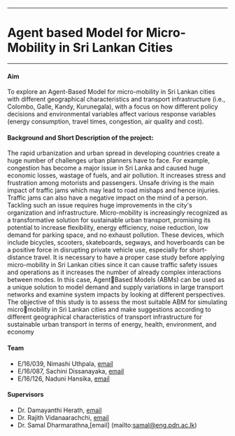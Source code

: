 ___
# Agent based Model for Micro-Mobility in Sri Lankan Cities
___
#### Aim
To explore an Agent-Based Model for micro-mobility in Sri Lankan cities with different 
geographical characteristics and transport infrastructure (i.e., Colombo, Galle, Kandy, 
Kurunegala), with a focus on how different policy decisions and environmental variables affect 
various response variables (energy consumption, travel times, congestion, air quality and cost).

#### Background and Short Description of the project:
The rapid urbanization and urban spread in developing countries create a huge number of 
challenges urban planners have to face. For example, congestion has become a major issue in Sri 
Lanka and caused huge economic losses, wastage of fuels, and air pollution. It increases stress and 
frustration among motorists and passengers. Unsafe driving is the main impact of traffic jams 
which may lead to road mishaps and hence injuries. Traffic jams can also have a negative impact 
on the mind of a person. Tackling such an issue requires huge improvements in the city's 
organization and infrastructure. 
Micro-mobility is increasingly recognized as a transformative solution for sustainable 
urban transport, promising its potential to increase flexibility, energy efficiency, noise reduction, 
low demand for parking space, and no exhaust pollution. These devices, which include bicycles, 
scooters, skateboards, segways, and hoverboards can be a positive force in disrupting private 
vehicle use, especially for short-distance travel. It is necessary to have a proper case study before 
applying micro-mobility in Sri Lankan cities since it can cause traffic safety issues and operations 
as it increases the number of already complex interactions between modes. In this case, AgentBased Models (ABMs) can be used as a unique solution to model demand and supply variations 
in large transport networks and examine system impacts by looking at different perspectives.
The objective of this study is to assess the most suitable ABM for simulating micromobility in Sri Lankan cities and make suggestions according to different geographical 
characteristics of transport infrastructure for sustainable urban transport in terms of energy, health, 
environment, and economy

#### Team

- E/16/039, Nimashi Uthpala, [email](mailto:e16039@eng.pdn.ac.lk)
- E/16/087, Sachini Dissanayaka, [email](mailto:e16087@eng.pdn.ac.lk)
- E/16/126, Naduni Hansika, [email](mailto:e16126@eng.pdn.ac.lk)

#### Supervisors

- Dr. Damayanthi Herath, [email](mailto:damayanthiherath@eng.pdn.ac.lk)
- Dr. Rajith Vidanaarachchi, [email](mailto:rajith.vidanaarachchi@unimelb.edu.au)
-	Dr. Samal Dharmarathna,[email] (mailto:samal@eng.pdn.ac.lk)
